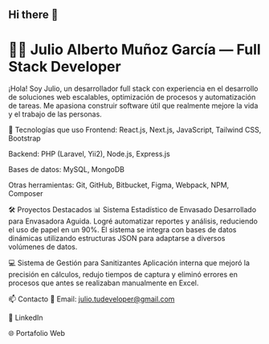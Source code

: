 ## Hi there 👋
# 👨‍💻 Julio Alberto Muñoz García — Full Stack Developer
¡Hola! Soy Julio, un desarrollador full stack con experiencia en el desarrollo de soluciones web escalables, optimización de procesos y automatización de tareas. Me apasiona construir software útil que realmente mejore la vida y el trabajo de las personas.

🚀 Tecnologías que uso
Frontend: React.js, Next.js, JavaScript, Tailwind CSS, Bootstrap

Backend: PHP (Laravel, Yii2), Node.js, Express.js

Bases de datos: MySQL, MongoDB

Otras herramientas: Git, GitHub, Bitbucket, Figma, Webpack, NPM, Composer

🛠 Proyectos Destacados
📊 Sistema Estadístico de Envasado
Desarrollado para Envasadora Aguida. Logré automatizar reportes y análisis, reduciendo el uso de papel en un 90%. El sistema se integra con bases de datos dinámicas utilizando estructuras JSON para adaptarse a diversos volúmenes de datos.

💻 Sistema de Gestión para Sanitizantes
Aplicación interna que mejoró la precisión en cálculos, redujo tiempos de captura y eliminó errores en procesos que antes se realizaban manualmente en Excel.

📫 Contacto
📧 Email: julio.tudeveloper@gmail.com

💼 LinkedIn

🌐 Portafolio Web
<!--
**JulioMunozDev/JulioMunozDev** is a ✨ _special_ ✨ repository because its `README.md` (this file) appears on your GitHub profile.

Here are some ideas to get you started:

- 🔭 I’m currently working on ...
- 🌱 I’m currently learning ...
- 👯 I’m looking to collaborate on ...
- 🤔 I’m looking for help with ...
- 💬 Ask me about ...
- 📫 How to reach me: ...
- 😄 Pronouns: ...
- ⚡ Fun fact: ...
-->
